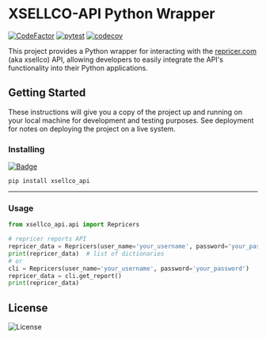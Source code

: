# XSELLCO-API Python Wrapper

[![CodeFactor](https://www.codefactor.io/repository/github/yberezkin/xsellco-api/badge)](https://www.codefactor.io/repository/github/yberezkin/xsellco-api)
[![pytest](https://github.com/yberezkin/xsellco-api/actions/workflows/python-pytest.yml/badge.svg)](https://github.com/yberezkin/xsellco-api/actions/workflows/python-pytest.yml)
[![codecov](https://codecov.io/gh/yberezkin/xsellco-api/graph/badge.svg?token=ZVJIDL2T54)](https://codecov.io/gh/yberezkin/xsellco-api)

This project provides a Python wrapper for interacting with the [repricer.com](https://www.repricer.com/) (aka xsellco) API, allowing developers to easily integrate the API's functionality into their Python applications.

## Getting Started

These instructions will give you a copy of the project up and running on
your local machine for development and testing purposes. See deployment
for notes on deploying the project on a live system.

### Installing
[![Badge](https://img.shields.io/pypi/v/xsellco-api?style=for-the-badge)](https://pypi.org/project/xsellco-api/)

    pip install xsellco_api

---

### Usage

```python
from xsellco_api.api import Repricers

# repricer reports API
repricer_data = Repricers(user_name='your_username', password='your_password').get_report()
print(repricer_data)  # list of dictionaries
# or
cli = Repricers(user_name='your_username', password='your_password')
repricer_data = cli.get_report()
print(repricer_data)
```

## License

![License](https://img.shields.io/github/license/yberezkin/xsellco-api?style=for-the-badge)
